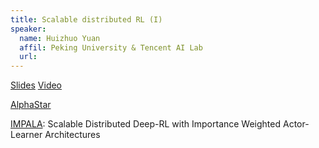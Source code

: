 ```yaml
---
title: Scalable distributed RL (I)
speaker:
  name: Huizhuo Yuan
  affil: Peking University & Tencent AI Lab
  url: 
---
```


[Slides](/static/files/RL_tutorials2019-0225huizhuo_final.pdf)
[Video](https://youtu.be/23LLgqn_Up4)

[AlphaStar](https://deepmind.com/blog/alphastar-mastering-real-time-strategy-game-starcraft-ii/)

[IMPALA](https://arxiv.org/pdf/1802.01561.pdf): Scalable Distributed Deep-RL with Importance Weighted Actor-Learner Architectures